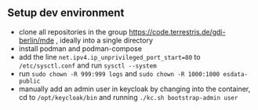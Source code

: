 ## Setup dev environment

* clone all repositories in the group https://code.terrestris.de/gdi-berlin/mde , ideally into a single directory
* install podman and podman-compose
* add the line `net.ipv4.ip_unprivileged_port_start=80` to `/etc/sysctl.conf` and run `sysctl --system`
* run `sudo chown -R 999:999 logs` and `sudo chown -R 1000:1000 esdata-public`
* manually add an admin user in keycloak by changing into the container, cd to `/opt/keycloak/bin` and running `./kc.sh bootstrap-admin user`
